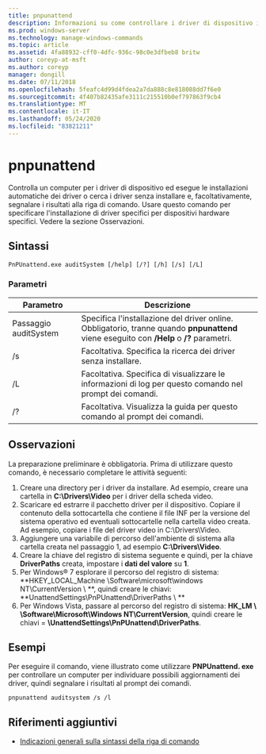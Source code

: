 ```yaml
---
title: pnpunattend
description: Informazioni su come controllare i driver di dispositivo in un computer, nonché eseguire installazioni di driver invisibile all'utente.
ms.prod: windows-server
ms.technology: manage-windows-commands
ms.topic: article
ms.assetid: 4fa88932-cff0-4dfc-936c-98c0e3dfbeb8 britw
author: coreyp-at-msft
ms.author: coreyp
manager: dongill
ms.date: 07/11/2018
ms.openlocfilehash: 5feafc4d99d4fdea2a7da888c8e818088dd7f6e0
ms.sourcegitcommit: 4f407b82435afe3111c215510b0ef797863f9cb4
ms.translationtype: MT
ms.contentlocale: it-IT
ms.lasthandoff: 05/24/2020
ms.locfileid: "83821211"
---
```

# <a name="pnpunattend"></a>pnpunattend

Controlla un computer per i driver di dispositivo ed esegue le installazioni automatiche dei driver o cerca i driver senza installare e, facoltativamente, segnalare i risultati alla riga di comando. Usare questo comando per specificare l'installazione di driver specifici per dispositivi hardware specifici. Vedere la sezione Osservazioni.

## <a name="syntax"></a>Sintassi

```
PnPUnattend.exe auditSystem [/help] [/?] [/h] [/s] [/L]
```

### <a name="parameters"></a>Parametri

|Parametro|Descrizione|
|---------|-----------|
|Passaggio auditSystem|Specifica l'installazione del driver online.</br>Obbligatorio, tranne quando **pnpunattend** viene eseguito con **/Help** o **/?** parametri.|
|/s|Facoltativa. Specifica la ricerca dei driver senza installare.|
|/L|Facoltativa. Specifica di visualizzare le informazioni di log per questo comando nel prompt dei comandi.|
|/?|Facoltativa. Visualizza la guida per questo comando al prompt dei comandi.|

## <a name="remarks"></a>Osservazioni

La preparazione preliminare è obbligatoria. Prima di utilizzare questo comando, è necessario completare le attività seguenti:

1. Creare una directory per i driver da installare. Ad esempio, creare una cartella in **C:\Drivers\Video** per i driver della scheda video.
2. Scaricare ed estrarre il pacchetto driver per il dispositivo. Copiare il contenuto della sottocartella che contiene il file INF per la versione del sistema operativo ed eventuali sottocartelle nella cartella video creata. Ad esempio, copiare i file del driver video in C:\Drivers\Video.
3. Aggiungere una variabile di percorso dell'ambiente di sistema alla cartella creata nel passaggio 1, ad esempio **C:\Drivers\Video**.
4. Creare la chiave del registro di sistema seguente e quindi, per la chiave **DriverPaths** creata, impostare i **dati del valore** su **1**.
5. Per Windows® 7 esplorare il percorso del registro di sistema: **HKEY_LOCAL_Machine \Software\microsoft\windows NT\CurrentVersion \\ **, quindi creare le chiavi: **UnattendSettings\PnPUnattend\DriverPaths \\ **
6. Per Windows Vista, passare al percorso del registro di sistema: **HK_LM \\ \Software\Microsoft\Windows NT\CurrentVersion**, quindi creare le chiavi = **\UnattendSettings\PnPUnattend\DriverPaths**.

## <a name="examples"></a>Esempi

Per eseguire il comando, viene illustrato come utilizzare **PNPUnattend. exe** per controllare un computer per individuare possibili aggiornamenti dei driver, quindi segnalare i risultati al prompt dei comandi.

```
pnpunattend auditsystem /s /l
```

## <a name="additional-references"></a>Riferimenti aggiuntivi

- [Indicazioni generali sulla sintassi della riga di comando](command-line-syntax-key.md)
